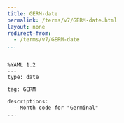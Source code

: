 ```yaml
---
title: GERM-date
permalink: /terms/v7/GERM-date.html
layout: none
redirect-from:
  - /terms/v7/GERM-date
...
```


```

%YAML 1.2
---
type: date

tag: GERM

descriptions:
  - Month code for "Germinal"
...

```